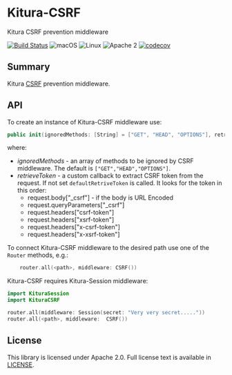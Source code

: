 # Kitura-CSRF
Kitura CSRF prevention middleware

[![Build Status](https://travis-ci.org/IBM-Swift/Kitura-CSRF.svg?branch=master)](https://travis-ci.org/IBM-Swift/Kitura-CSRF)
![macOS](https://img.shields.io/badge/os-macOS-green.svg?style=flat)
![Linux](https://img.shields.io/badge/os-linux-green.svg?style=flat)
![Apache 2](https://img.shields.io/badge/license-Apache2-blue.svg?style=flat)
[![codecov](https://codecov.io/gh/IBM-Swift/Kitura-CSRF/branch/master/graph/badge.svg)](https://codecov.io/gh/IBM-Swift/Kitura-CSRF)

## Summary
Kitura [CSRF](https://www.owasp.org/index.php/Cross-Site_Request_Forgery_%28CSRF%29) prevention middleware.

## API

To create an instance of Kitura-CSRF middleware use:

```swift
public init(ignoredMethods: [String] = ["GET", "HEAD", "OPTIONS"], retrieveToken: RetrieveTokenFunction?=nil)
```
where:

- *ignoredMethods* - an array of methods to be ignored by CSRF middleware. The default is `["GET","HEAD","OPTIONS"]`.
- *retrieveToken* - a custom callback to extract CSRF token from the request. If not set `defaultRetriveToken` is called. It looks for the token in this order:    
    - request.body["_csrf"] - if the body is URL Encoded
    - request.queryParameters["_csrf"]
    - request.headers["csrf-token"]
    - request.headers["xsrf-token"]
    - request.headers["x-csrf-token"]
    - request.headers["x-xsrf-token"]

To connect Kitura-CSRF middleware to the desired path use one of the `Router` methods, e.g.:

```swift
    router.all(<path>, middleware: CSRF())
```

Kitura-CSRF requires Kitura-Session middleware:

```swift
import KituraSession
import KituraCSRF

router.all(middleware: Session(secret: "Very very secret....."))
router.all(<path>, middleware:  CSRF())

```
## License
This library is licensed under Apache 2.0. Full license text is available in [LICENSE](LICENSE.txt).
